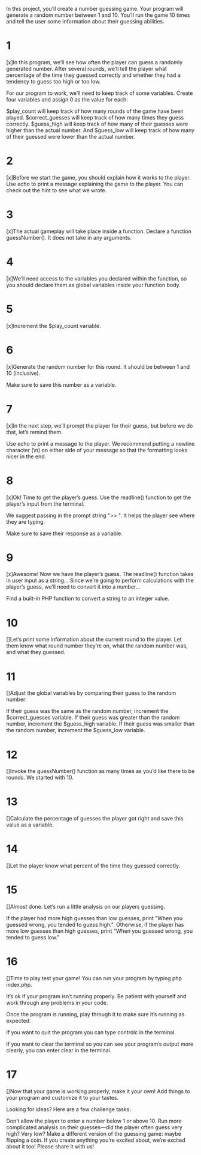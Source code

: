 In this project, you’ll create a number guessing game. Your program will generate a random number between 1 and 10. You’ll run the game 10 times and tell the user some information about their guessing abilities.


# 1
[x]In this program, we’ll see how often the player can guess a randomly generated number. After several rounds, we’ll tell the player what percentage of the time they guessed correctly and whether they had a tendency to guess too high or too low.

For our program to work, we’ll need to keep track of some variables. Create four variables and assign 0 as the value for each:

$play_count will keep track of how many rounds of the game have been played.
$correct_guesses will keep track of how many times they guess correctly.
$guess_high will keep track of how many of their guesses were higher than the actual number.
And $guess_low will keep track of how many of their guessed were lower than the actual number.


# 2
[x]Before we start the game, you should explain how it works to the player. Use echo to print a message explaining the game to the player. You can check out the hint to see what we wrote.

# 3 
[x]The actual gameplay will take place inside a function. Declare a function guessNumber(). It does not take in any arguments.

# 4
[x]We’ll need access to the variables you declared within the function, so you should declare them as global variables inside your function body.

# 5
[x]Increment the $play_count variable.

# 6
[x]Generate the random number for this round. It should be between 1 and 10 (inclusive).

Make sure to save this number as a variable.

# 7

[x]In the next step, we’ll prompt the player for their guess, but before we do that, let’s remind them.

Use echo to print a message to the player. We recommend putting a newline character (\n) on either side of your message so that the formatting looks nicer in the end.

# 8
[x]Ok! Time to get the player’s guess. Use the readline() function to get the player’s input from the terminal.

We suggest passing in the prompt string ">> ". It helps the player see where they are typing.

Make sure to save their response as a variable.

# 9
[x]Awesome! Now we have the player’s guess. The readline() function takes in user input as a string… Since we’re going to perform calculations with the player’s guess, we’ll need to convert it into a number…

Find a built-in PHP function to convert a string to an integer value.


# 10
[]Let’s print some information about the current round to the player. Let them know what round number they’re on, what the random number was, and what they guessed.

# 11
[]Adjust the global variables by comparing their guess to the random number:

If their guess was the same as the random number, increment the $correct_guesses variable.
If their guess was greater than the random number, increment the $guess_high variable.
If their guess was smaller than the random number, increment the $guess_low variable.

# 12
[]Invoke the guessNumber() function as many times as you’d like there to be rounds. We started with 10.

# 13
[]Calculate the percentage of guesses the player got right and save this value as a variable.

# 14
[]Let the player know what percent of the time they guessed correctly.

# 15
[]Almost done. Let’s run a little analysis on our players guessing.

If the player had more high guesses than low guesses, print "When you guessed wrong, you tended to guess high.". Otherwise, if the player has more low guesses than high guesses, print "When you guessed wrong, you tended to guess low."

# 16
[]Time to play test your game! You can run your program by typing php index.php.

It’s ok if your program isn’t running properly. Be patient with yourself and work through any problems in your code.

Once the program is running, play through it to make sure it’s running as expected.

If you want to quit the program you can type controlc in the terminal.

If you want to clear the terminal so you can see your program’s output more clearly, you can enter clear in the terminal.


# 17
[]Now that your game is working properly, make it your own! Add things to your program and customize it to your tastes.

Looking for ideas? Here are a few challenge tasks:

Don’t allow the player to enter a number below 1 or above 10.
Run more complicated analysis on their guesses—did the player often guess very high? Very low?
Make a different version of the guessing game: maybe flipping a coin.
If you create anything you’re excited about, we’re excited about it too! Please share it with us!
